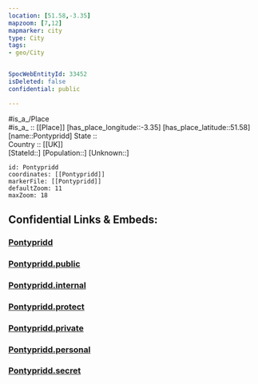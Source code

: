 ```yaml
---
location: [51.58,-3.35] 
mapzoom: [7,12] 
mapmarker: city 
type: City
tags:
- geo/City


SpocWebEntityId: 33452
isDeleted: false
confidential: public

---
```

#is_a_/Place  
#is_a_ :: [[Place]] 
[has_place_longitude::-3.35] 
[has_place_latitude::51.58] 
[name::Pontypridd] 
State ::  
Country :: [[UK]]  
[StateId::] 
[Population::] 
[Unknown::] 


```leaflet
id: Pontypridd
coordinates: [[Pontypridd]] 
markerFile: [[Pontypridd]] 
defaultZoom: 11 
maxZoom: 18
```


## Confidential Links & Embeds: 

### [Pontypridd](/_Standards/Earth/Continent/Europe/Europe~North/UK/Wales/counties~Wales/Rhondda,Cynon,Taff/cities~Rhondda,_Cynon,_Taff/Pontypridd.md) 

### [Pontypridd.public](/_public/Earth/Continent/Europe/Europe~North/UK/Wales/counties~Wales/Rhondda,Cynon,Taff/cities~Rhondda,_Cynon,_Taff/Pontypridd.public.md) 

### [Pontypridd.internal](/_internal/Earth/Continent/Europe/Europe~North/UK/Wales/counties~Wales/Rhondda,Cynon,Taff/cities~Rhondda,_Cynon,_Taff/Pontypridd.internal.md) 

### [Pontypridd.protect](/_protect/Earth/Continent/Europe/Europe~North/UK/Wales/counties~Wales/Rhondda,Cynon,Taff/cities~Rhondda,_Cynon,_Taff/Pontypridd.protect.md) 

### [Pontypridd.private](/_private/Earth/Continent/Europe/Europe~North/UK/Wales/counties~Wales/Rhondda,Cynon,Taff/cities~Rhondda,_Cynon,_Taff/Pontypridd.private.md) 

### [Pontypridd.personal](/_personal/Earth/Continent/Europe/Europe~North/UK/Wales/counties~Wales/Rhondda,Cynon,Taff/cities~Rhondda,_Cynon,_Taff/Pontypridd.personal.md) 

### [Pontypridd.secret](/_secret/Earth/Continent/Europe/Europe~North/UK/Wales/counties~Wales/Rhondda,Cynon,Taff/cities~Rhondda,_Cynon,_Taff/Pontypridd.secret.md)

